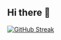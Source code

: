 ## Hi there 👋

<!--
**amanpal8sss/amanpal8sss** is a ✨ _special_ ✨ repository because its `README.md` (this file) appears on your GitHub profile.

Here are some ideas to get you started:

- 🔭 I’m currently working on ...
- 🌱 I’m currently learning ...
- 👯 I’m looking to collaborate on ...
- 🤔 I’m looking for help with ...
- 💬 Ask me about ...
 📫 How to reach me: amanpal8sss76@gmail.com
- 😄 Pronouns: ...
- ⚡ Fun fact: ...
-->


[![GitHub Streak](https://streak-stats.demolab.com/?user=amanpal8sss)](https://git.io/streak-stats)
